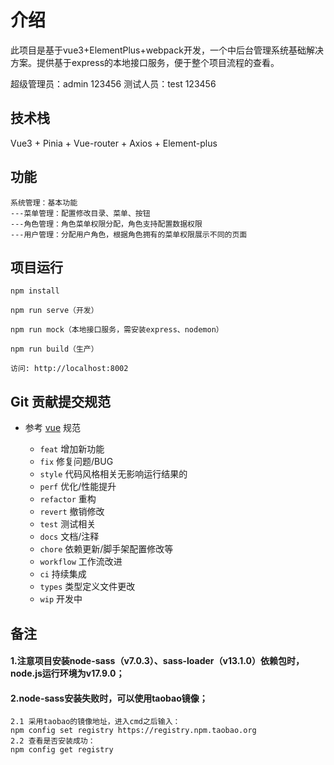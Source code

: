 # 介绍

此项目是基于vue3+ElementPlus+webpack开发，一个中后台管理系统基础解决方案。提供基于express的本地接口服务，便于整个项目流程的查看。

超级管理员：admin 123456
测试人员：test 123456

## 技术栈

Vue3 + Pinia + Vue-router + Axios + Element-plus

## 功能

```
系统管理：基本功能
---菜单管理：配置修改目录、菜单、按钮
---角色管理：角色菜单权限分配，角色支持配置数据权限
---用户管理：分配用户角色，根据角色拥有的菜单权限展示不同的页面
```

## 项目运行

```
npm install

npm run serve（开发）

npm run mock（本地接口服务，需安装express、nodemon）

npm run build（生产）

访问: http://localhost:8002

```
## Git 贡献提交规范

- 参考 [vue](https://github.com/vuejs/vue/blob/dev/.github/COMMIT_CONVENTION.md) 规范 

  - `feat` 增加新功能
  - `fix` 修复问题/BUG
  - `style` 代码风格相关无影响运行结果的
  - `perf` 优化/性能提升
  - `refactor` 重构
  - `revert` 撤销修改
  - `test` 测试相关
  - `docs` 文档/注释
  - `chore` 依赖更新/脚手架配置修改等
  - `workflow` 工作流改进
  - `ci` 持续集成
  - `types` 类型定义文件更改
  - `wip` 开发中
  
## 备注

#### 1.注意项目安装node-sass（v7.0.3）、sass-loader（v13.1.0）依赖包时，node.js运行环境为v17.9.0；
#### 2.node-sass安装失败时，可以使用taobao镜像；
```
2.1 采用taobao的镜像地址，进入cmd之后输入：
npm config set registry https://registry.npm.taobao.org 
2.2 查看是否安装成功：
npm config get registry 
```